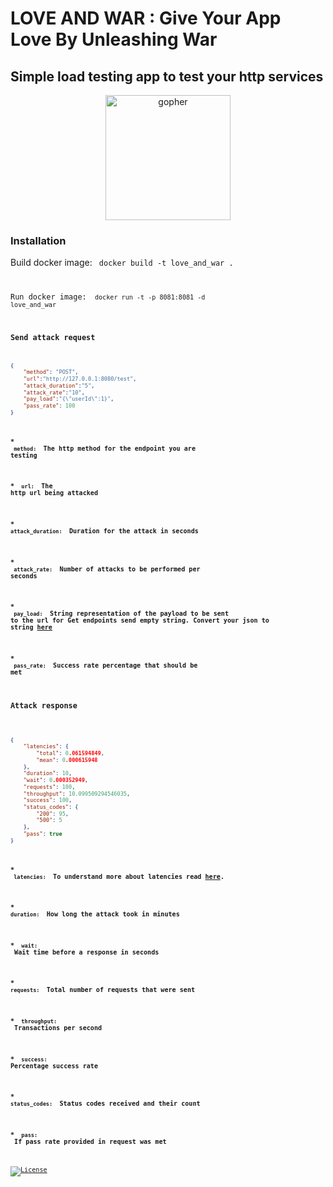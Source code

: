 # LOVE AND WAR : Give Your App Love By Unleashing War
## Simple load testing app to test your http services

<p style="text-align:center;"> <img src="https://github.com/scraly/gophers/blob/main/gladiator-gopher.png" alt="gopher" width="200"/></p>

### Installation

Build docker image: <code> docker build -t love_and_war . 

Run docker image: <code> docker run -t -p 8081:8081 -d love_and_war 

### Send attack request
```json
{
    "method": "POST",
    "url":"http://127.0.0.1:8080/test",
    "attack_duration":"5",
    "attack_rate":"10",
    "pay_load":"{\"userId\":1}",
    "pass_rate": 100
}
```
#### * <code> method: </code> The http method for the endpoint you are testing

#### * <code> url:  </code> The http url being attacked

#### * <code> attack_duration:  </code> Duration for the attack in seconds

#### * <code> attack_rate:  </code> Number of attacks to be performed per seconds

#### * <code> pay_load:  </code> String representation of the payload to be sent to the url for Get endpoints send empty string. Convert your json to string [here](https://jsontostring.com/)

#### * <code> pass_rate:  </code> Success rate percentage that should be met

### Attack response

```json

{
    "latencies": {
        "total": 0.061594849,
        "mean": 0.000615948
    },
    "duration": 10,
    "wait": 0.000352949,
    "requests": 100,
    "throughput": 10.099509294546035,
    "success": 100,
    "status_codes": {
        "200": 95,
        "500": 5
    },
    "pass": true
}

```

#### * <code> latencies: </code> To understand more about latencies read [here](https://bravenewgeek.com/everything-you-know-about-latency-is-wrong/).

#### * <code> duration:  </code> How long the attack took in minutes

#### * <code> wait:  </code> Wait time before a response in seconds

#### * <code> requests:  </code> Total number of requests that were sent

#### * <code> throughput:  </code> Transactions per second

#### * <code> success:  </code> Percentage success rate

#### * <code> status_codes:  </code> Status codes received and their count

#### * <code> pass:  </code> If pass rate provided in request was met


[![License](https://img.shields.io/badge/License-Apache_2.0-blue.svg)](https://opensource.org/licenses/Apache-2.0)





